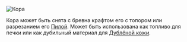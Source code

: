 ![Кора](item:betterwithmods:bark)

Кора может быть снята с бревна крафтом его с топором или разрезанием его [Пилой](../blocks/saw.md).
Может быть использована как топливо для печки или как дубильный материал для [Дублёной кожи](tanned_leather.md).